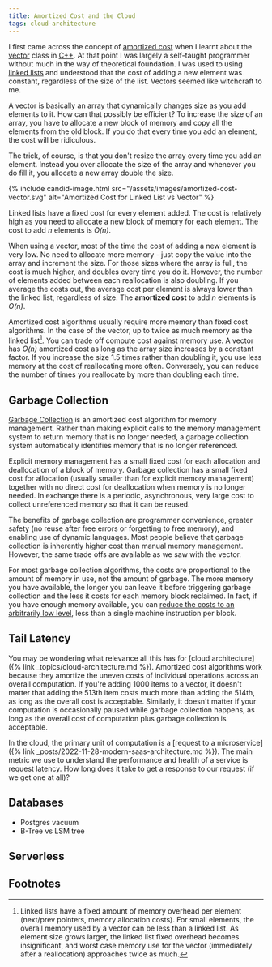 ```yaml
---
title: Amortized Cost and the Cloud
tags: cloud-architecture
---
```


I first came across the concept of [amortized cost](https://en.wikipedia.org/wiki/Amortized_analysis) when I learnt about the [vector](https://cplusplus.com/reference/vector/vector/) class in [C++](https://en.wikipedia.org/wiki/C%2B%2B). At that point I was largely a self-taught programmer without much in the way of theoretical foundation. I was used to using [linked lists](https://en.wikipedia.org/wiki/Linked_list) and understood that the cost of adding a new element was constant, regardless of the size of the list. Vectors seemed like witchcraft to me. 

A vector is basically an array that dynamically changes size as you add elements to it. How can that possibly be efficient? To increase the size of an array, you have to allocate a new block of memory and copy all the elements from the old block. If you do that every time you add an element, the cost will be ridiculous. 

The trick, of course, is that you don't resize the array every time you add an element. Instead you over allocate the size of the array and whenever you do fill it, you allocate a new array double the size. 

{% include candid-image.html src="/assets/images/amortized-cost-vector.svg" alt="Amortized Cost for Linked List vs Vector" %}

Linked lists have a fixed cost for every element added. The cost is relatively high as you need to allocate a new block of memory for each element. The cost to add *n* elements is *O(n)*.

When using a vector, most of the time the cost of adding a new element is very low. No need to allocate more memory - just copy the value into the array and increment the size. For those sizes where the array is full, the cost is much higher, and doubles every time you do it. However, the number of elements added between each reallocation is also doubling. If you average the costs out, the average cost per element is always lower than the linked list, regardless of size. The **amortized cost** to add *n* elements is *O(n)*.

Amortized cost algorithms usually require more memory than fixed cost algorithms. In the case of the vector, up to twice as much memory as the linked list[^1]. You can trade off compute cost against memory use. A vector has *O(n)* amortized cost as long as the array size increases by a constant factor. If you increase the size 1.5 times rather than doubling it, you use less memory at the cost of reallocating more often. Conversely, you can reduce the number of times you reallocate by more than doubling each time. 

[^1]: Linked lists have a fixed amount of memory overhead per element (next/prev pointers, memory allocation costs). For small elements, the overall memory used by a vector can be less than a linked list. As element size grows larger, the linked list fixed overhead becomes insignificant, and worst case memory use for the vector (immediately after a reallocation) approaches twice as much. 

## Garbage Collection

[Garbage Collection](https://en.wikipedia.org/wiki/Garbage_collection_(computer_science)) is an amortized cost algorithm for memory management. Rather than making explicit calls to the memory management system to return memory that is no longer needed, a garbage collection system automatically identifies memory that is no longer referenced.

Explicit memory management has a small fixed cost for each allocation and deallocation of a block of memory. Garbage collection has a small fixed cost for allocation (usually smaller than for explicit memory management) together with no direct cost for deallocation when memory is no longer needed. In exchange there is a periodic, asynchronous, very large cost to collect unreferenced memory so that it can be reused. 

The benefits of garbage collection are programmer convenience, greater safety (no reuse after free errors or forgetting to free memory), and enabling use of dynamic languages. Most people believe that garbage collection is inherently higher cost than manual memory management. However, the same trade offs are available as we saw with the vector. 

For most garbage collection algorithms, the costs are proportional to the amount of memory in use, not the amount of garbage. The more memory you have available, the longer you can leave it before triggering garbage collection and the less it costs for each memory block reclaimed. In fact, if you have enough memory available, you can [reduce the costs to an arbitrarily low level](https://www.cs.princeton.edu/~appel/papers/45.pdf), less than a single machine instruction per block. 

## Tail Latency

You may be wondering what relevance all this has for [cloud architecture]({% link _topics/cloud-architecture.md %}). Amortized cost algorithms work because they amortize the uneven costs of individual operations across an overall computation. If you're adding 1000 items to a vector, it doesn't matter that adding the 513th item costs much more than adding the 514th, as long as the overall cost is acceptable. Similarly, it doesn't matter if your computation is occasionally paused while garbage collection happens, as long as the overall cost of computation plus garbage collection is acceptable. 

In the cloud, the primary unit of computation is a [request to a microservice]({% link _posts/2022-11-28-modern-saas-architecture.md %}). The main metric we use to understand the performance and health of a service is request latency. How long does it take to get a response to our request (if we get one at all)? 

## Databases

* Postgres vacuum
* B-Tree vs LSM tree

## Serverless

## Footnotes

